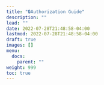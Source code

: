 ```yaml
---
title: "🔒Authorization Guide"
description: ""
lead: ""
date: 2022-07-28T21:48:58-04:00
lastmod: 2022-07-28T21:48:58-04:00
draft: true
images: []
menu:
  docs:
    parent: ""
weight: 999
toc: true
---
```

